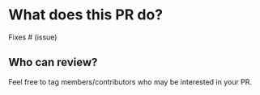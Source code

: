 # What does this PR do?

<!--
Thank you for submitting a PR to improve our notebooks!

Someone will review your PR shortly (see the section "Who can review?" below to tag some potential reviewers). They may suggest changes to make the code even better. If no one reviewed your PR after a week has passed, don't hesitate to post a new comment @-mentioning the same persons---sometimes notifications get lost.

Note: the notebooks in the `course` and `transformers_doc` directories are auto-generated, so are best fixed at their source. Instead, follow the instructions below for these notebooks:

- `course`: Create a post on our forums and tag @lewtun (https://discuss.huggingface.co/c/course/20)
- `transformers_doc`: Open a PR directly on the `transformers` repo (https://github.com/huggingface/transformers)

-->

<!-- Remove if not applicable -->


Fixes # (issue)

## Who can review?

Feel free to tag members/contributors who may be interested in your PR.

<!-- Your PR will be replied to more quickly if you can figure out the right person to tag with @

 If you know how to use git blame, that is the easiest way, otherwise, here is a rough guide of **who to tag**.
 Please tag fewer than 2 people.


`examples`:

- PyTorch NLP & Accelerate: @sgugger
- TensorFlow: @Rocketknight1 and @gante
- Computer vision: @NielsRogge
- Speech: @anton-l and @patrickvonplaten
- ONNX: @lewtun
- Optimum: @echarlaix
- Tokenizers: @n1t0, @Narsil
- Benchmarks: @patrickvonplaten

`huggingface_hub`: @muellerzr and @LysandreJik

`longform_qa`: @yjernite

`sagemaker`: @philschmid

 -->
